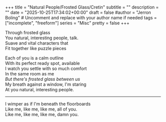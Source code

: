 +++
title = "Natural People/Frosted Glass/Cretin"
subtitle = ""
description = ""
date = "2025-10-25T17:34:02+00:00"
draft = false
#author = "Jerron Boling" # Uncomment and replace with your author name if needed
tags = ["incomplete", "freeform"]
series = "Misc"
pretty = false
+++

Through frosted glass  
You natural, interesting people, talk.  
Suave and vital characters that  
Fit together like puzzle pieces  

Each of you is a calm outline  
With its perfect ready spot, available  
I watch you settle with so much comfort  
In the same room as me  
*But there's frosted glass between us*  
My breath against a window, I'm staring  
At you natural, interesting people.  

---

I wimper as if I'm beneath the floorboards  
Like me, like me, like me, all of you.  
Like me, like me, like me, damn you.  